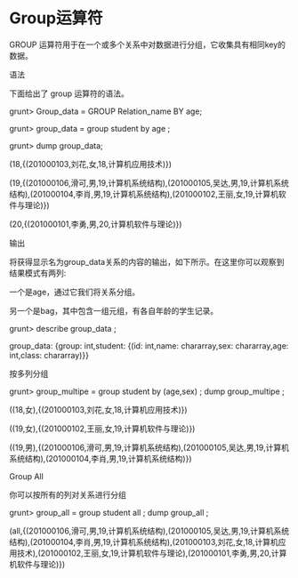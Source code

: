 # Group运算符

GROUP 运算符用于在一个或多个关系中对数据进行分组，它收集具有相同key的数据。

语法

下面给出了 group 运算符的语法。

grunt&gt; Group\_data = GROUP Relation\_name BY age;

grunt&gt;   group\_data = group student by age ;

grunt&gt; dump group\_data;

\(18,{\(201000103,刘花,女,18,计算机应用技术\)}\)

\(19,{\(201000106,滑可,男,19,计算机系统结构\),\(201000105,吴达,男,19,计算机系统结构\),\(201000104,李肖,男,19,计算机系统结构\),\(201000102,王丽,女,19,计算机软件与理论\)}\)

\(20,{\(201000101,李勇,男,20,计算机软件与理论\)}\)

输出

将获得显示名为group\_data关系的内容的输出，如下所示。在这里你可以观察到结果模式有两列:

一个是age，通过它我们将关系分组。

另一个是bag，其中包含一组元组，有各自年龄的学生记录。

grunt&gt;  describe group\_data ;

group\_data: {group: int,student: {\(id: int,name: chararray,sex: chararray,age: int,class: chararray\)}}

按多列分组

grunt&gt; group\_multipe = group student by \(age,sex\) ; dump group\_multipe ;

\(\(18,女\),{\(201000103,刘花,女,18,计算机应用技术\)}\)

\(\(19,女\),{\(201000102,王丽,女,19,计算机软件与理论\)}\)

\(\(19,男\),{\(201000106,滑可,男,19,计算机系统结构\),\(201000105,吴达,男,19,计算机系统结构\),\(201000104,李肖,男,19,计算机系统结构\)}\)

Group All

你可以按所有的列对关系进行分组

grunt&gt;  group\_all = group student all ; dump group\_all ;

\(all,{\(201000106,滑可,男,19,计算机系统结构\),\(201000105,吴达,男,19,计算机系统结构\),\(201000104,李肖,男,19,计算机系统结构\),\(201000103,刘花,女,18,计算机应用技术\),\(201000102,王丽,女,19,计算机软件与理论\),\(201000101,李勇,男,20,计算机软件与理论\)}\)

